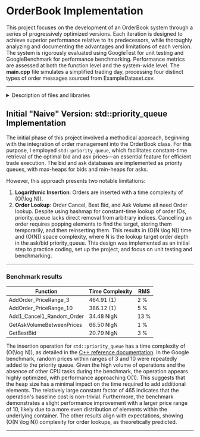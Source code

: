 # OrderBook Implementation
This project focuses on the development of an OrderBook system through a series of progressively optimized versions. 
Each iteration is designed to achieve superior performance relative to its predecessors, while thoroughly analyzing and
documenting the advantages and limitations of each version. The system is rigorously evaluated using GoogleTest for unit
testing and GoogleBenchmark for performance benchmarking. 
Performance metrics are assessed at both the function level and the system-wide level. 
The **main.cpp** file simulates a simplified trading day, processing four distinct types of order messages sourced from
ExampleDataset.csv.

***

<details>
<summary> Description of files and libraries </summary>

### DatasetCreator
This Python script generates a `.csv` file that simulates incoming order messages to the `OrderBook`. The messages include:
- Add Order
- Cancel Order
- Get Best Bid
- Get Ask Volume Between Prices

The prices of orders are subject to random fluctuations, with biases designed to create upward and downward trends.
However, prices remain closely correlated to facilitate a significant volume of trades.


<img src="ExampleOrderDataset/buynsell_price_plot.png" title="Price Changes for Buy and Sell Orders" alt=""/>

### Google Test
The Google Test framework is employed to verify the correct execution of functions.
All test cases are contained within `AcceptanceTest.cpp`.

### Google Benchmark
The Google Benchmark framework is utilized to measure performance. The `Dataset_process_benchmark` measures the 
execution time of the `main.cpp` function, which loads the `ExampleDataset.csv` and processes the incoming order 
messages (add/cancel/bestBid/askVol). The `OrderBook_benchmark` assesses the asymptotic complexity of the four 
primary functions.

### OrderBook_lib
The Orderbook source files
</details>

## Initial "Naive" Version: std::priority_queue Implementation
The initial phase of this project involved a methodical approach, beginning with the integration of order management 
into the OrderBook class. For this purpose, I employed `std::priority_queue`, which facilitates constant-time retrieval 
of the optimal bid and ask prices—an essential feature for efficient trade execution. The bid and ask databases are 
implemented as priority queues, with max-heaps for bids and min-heaps for asks.

However, this approach presents two notable limitations:
1. **Logarithmic Insertion**:  Orders are inserted with a time complexity of \(O(\log N)\).
2. **Order Lookup**: Order Cancel, Best Bid, and Ask Volume all need Order lookup. 
Despite using hashmap for constant-time lookup of order IDs, priority_queue lacks direct removal from arbitrary indices. 
Cancelling an order requires popping elements to find the target, storing them temporarily, and then reinserting them. 
This results in \(O(N \log N)\) time and \(O(N)\) space complexity, where N is the lookup target order depth in the ask/bid priority_queue. 
This design was implemented as an initial step to practice coding, set up the project, and focus on unit testing and benchmarking.

***
### Benchmark results
| Function                  | Time Complexity | RMS  |
|---------------------------|-----------------|------|
| AddOrder_PriceRange_3     | 464.91 (1)      | 2 %  |
| AddOrder_PriceRange_10    | 386.12 (1)      | 5 %  |
| Add1_Cancel1_Random_Order | 34.48 NlgN      | 13 % |
| GetAskVolumeBetweenPrices | 66.50 NlgN      | 1 %  |
| GetBestBid                | 20.79 NlgN      | 3 %  |

The insertion operation for `std::priority_queue` has a time complexity of \(O(\log N)\), as detailed in the
[C++ reference documentation](https://en.cppreference.com/w/cpp/container/priority_queue). 
In the Google benchmark, random prices within ranges of 3 and 10 were repeatedly added to the priority queue. 
Given the high volume of operations and the absence of other CPU tasks during the benchmark, the operation appears 
highly optimized, with performance approaching O(1). This suggests that the heap size has a minimal impact on 
the time required to add additional elements. The relatively large constant factor of 465 indicates that the operation's
baseline cost is non-trivial. Furthermore, the benchmark demonstrates a slight performance improvement with a larger 
price range of 10, likely due to a more even distribution of elements within the underlying container. 
The other results align with expectations, showing \(O(N \log N)\) complexity for order lookups, 
as theoretically predicted.

***